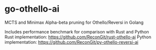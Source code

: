 # go-othello-ai
MCTS and Minimax Alpha-beta pruning for Othello/Reversi in Golang

Includes performance benchmark for comparison with Rust and Python
Rust implementation: https://github.com/ReconGit/rust-othello-ai
Python implementation: https://github.com/ReconGit/py-othello-reversi-ai
